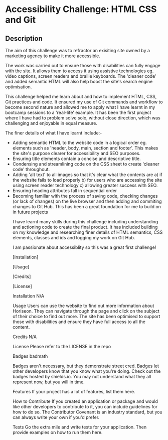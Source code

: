 <h1><strong>Accessibility Challenge: HTML CSS and Git</strong></h1>

<h2>Description</h2>
The aim of this challenge was to refractor an exisiting site owned by a marketing agency to make it more accessible. 

The work was carried out to ensure those with disabilities can fully engage with the site. It allows them to access it using assistive technologies eg. video captions, screen readers and braille keyboards. The 'cleaner code' and added semantic HTML will also help boost the site's search engine optimisation.

This challenge helped me learn about and how to implement HTML, CSS, Git practices and code. It ensured my use of Git commands and workflow to become second nature and allowed me to apply what I have learnt in my bootcamp sessions to a 'real-life' example. It has been the first project where I have had to problem solve solo, without close direction, which was challenging and enjoyable in equal measure. 

The finer details of what I have learnt include:-
<ul>
  <li>Adding semantic HTML to the website code in a logical order eg. elements such as 'header, body, main, section and footer'. This makes the site's purpose clearer for accessibility and SEO purposes.</li>
  <li>Ensuring title elements contain a concise and descriptive title.</li>
    <li>Condensing and streamlining code on the CSS sheet to create 'cleaner code' throughout.</li>
    <li>Adding 'alt text' to all images so that it's clear what the contents are a) if the website fails to load properly b) for users who are accessing the site using screen reader technology c) allowing greater success with SEO.</li>
    <li>Ensuring heading attributes fall in sequential order</>
    <li>Becoming familiar with the process of saving code, checking changes (or lack of changes) on the live browser and then adding and commiting changes to Git Hub. This has been a great foundation for me to build on in future projects</>
    

I have learnt many skills during this challenge including understanding and actioning code to create the final product. It has included building on my knowledge and researching finer details of HTML semantics, CSS elements, classes and ids and logging my work on Git Hub.

I am passionate about accessiblity so this was a great first challenge!

[Installation]

[Usage]

[Credits]

[License]

Installation
N/A

Usage
Users can use the website to find out more information about Horiseon. They can navigate through the page and click on the subject of their choice to find out more. The site has been optimised to support those with disabilities and ensure they have full access to all the content.  

Credits
N/A

License
Please refer to the LICENSE in the repo

Badges
badmath

Badges aren't necessary, but they demonstrate street cred. Badges let other developers know that you know what you're doing. Check out the badges hosted by shields.io. You may not understand what they all represent now, but you will in time.

Features
If your project has a lot of features, list them here.

How to Contribute
If you created an application or package and would like other developers to contribute to it, you can include guidelines for how to do so. The Contributor Covenant is an industry standard, but you can always write your own if you'd prefer.

Tests
Go the extra mile and write tests for your application. Then provide examples on how to run them here.
